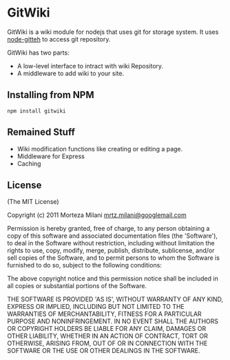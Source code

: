 # GitWiki

GitWiki is a wiki module for nodejs that uses git for storage system.
It uses [node-gitteh](https://github.com/libgit2/node-gitteh) to 
access git repository.

GitWiki has two parts:

* A low-level interface to intract with wiki Repository.
* A middleware to add wiki to your site.

## Installing from NPM

    npm install gitwiki

## Remained Stuff

* Wiki modification functions like creating or editing a page.
* Middleware for Express
* Caching

## License

(The MIT License)

Copyright (c) 2011 Morteza Milani mrtz.milani@googlemail.com

Permission is hereby granted, free of charge, to any person obtaining a copy of this software and associated documentation files (the 'Software'), to deal in the Software without restriction, including without limitation the rights to use, copy, modify, merge, publish, distribute, sublicense, and/or sell copies of the Software, and to permit persons to whom the Software is furnished to do so, subject to the following conditions:

The above copyright notice and this permission notice shall be included in all copies or substantial portions of the Software.

THE SOFTWARE IS PROVIDED 'AS IS', WITHOUT WARRANTY OF ANY KIND, EXPRESS OR IMPLIED, INCLUDING BUT NOT LIMITED TO THE WARRANTIES OF MERCHANTABILITY, FITNESS FOR A PARTICULAR PURPOSE AND NONINFRINGEMENT. IN NO EVENT SHALL THE AUTHORS OR COPYRIGHT HOLDERS BE LIABLE FOR ANY CLAIM, DAMAGES OR OTHER LIABILITY, WHETHER IN AN ACTION OF CONTRACT, TORT OR OTHERWISE, ARISING FROM, OUT OF OR IN CONNECTION WITH THE SOFTWARE OR THE USE OR OTHER DEALINGS IN THE SOFTWARE.

